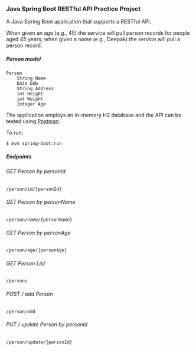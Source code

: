 ### Java Spring Boot RESTful API Practice Project

A Java Spring Boot application that supports a RESTful API. 

When given an age (e.g., 45) the service will pull person records for people aged 45 years; when given a name (e.g., Deepak) the service will pull a person record.  

##### Person model

    Person
        String Name
        Date Dob
        String Address
        int Height
        int Weight
        Integer Age

The application employs an in-memory H2 database and the API can be tested using [Postman](https://www.getpostman.com/).

To run:

``$ mvn spring-boot:run``

##### Endpoints
###### GET Person by personId
    /person/id/{personId}
    
###### GET Person by personName
    /person/name/{personName}
    
###### GET Person by personAge
    /person/age/{personAge}
    
###### GET Person List
    /persons
    
###### POST / add Person
    /person/add
    
 ###### PUT / update Person by personId
    /person/update/{personId}

    




 